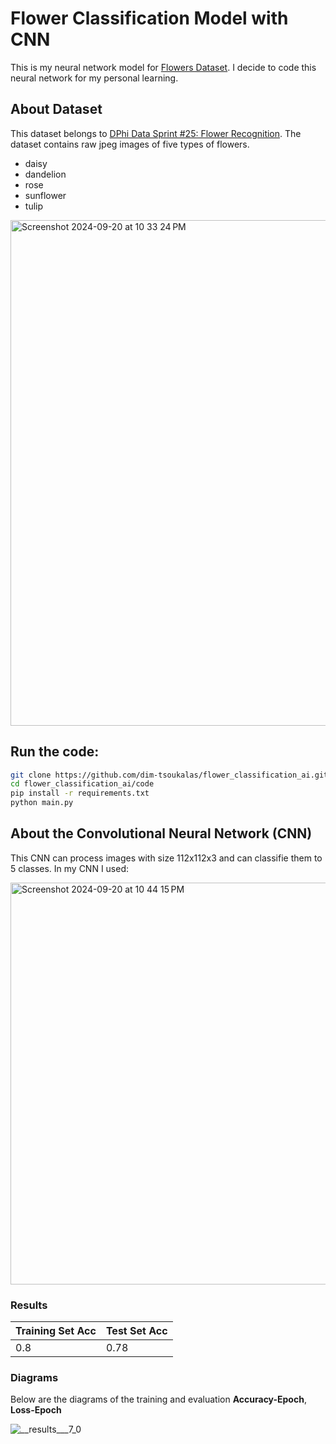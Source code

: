# Flower Classification Model with CNN
This is my neural network model for [Flowers Dataset](https://www.kaggle.com/datasets/imsparsh/flowers-dataset). 
I decide to code this neural network for my personal learning.

## About Dataset
This dataset belongs to [DPhi Data Sprint #25: Flower Recognition](https://dphi.tech/practice/challenge/61). The dataset contains raw jpeg images of five types of flowers.

- daisy
- dandelion
- rose
- sunflower
- tulip
  
<img width="809" alt="Screenshot 2024-09-20 at 10 33 24 PM" src="https://github.com/user-attachments/assets/6966fa10-e923-4f81-adee-ee024ce1b737">

## Run the code:

   ```bash
   git clone https://github.com/dim-tsoukalas/flower_classification_ai.git
   cd flower_classification_ai/code
pip install -r requirements.txt
python main.py
```

## About the Convolutional Neural Network (CNN)
This CNN can process images with size 112x112x3 and can classifie them to 5 classes.
In my CNN I used:

<img width="643" alt="Screenshot 2024-09-20 at 10 44 15 PM" src="https://github.com/user-attachments/assets/24194486-70df-458b-870c-ee2c29ba834d">


### Results
Training Set Acc | Test Set Acc
--- | --- 
0.8 | 0.78

### Diagrams
Below are the diagrams of the training and evaluation **Accuracy-Epoch**, **Loss-Epoch**

![__results___7_0](https://github.com/user-attachments/assets/e1800e9c-0543-4a0b-be90-20844ab0b499)


